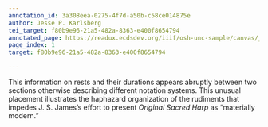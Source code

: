 ```yaml
---
annotation_id: 3a308eea-0275-4f7d-a50b-c58ce014875e
author: Jesse P. Karlsberg
tei_target: f80b9e96-21a5-482a-8363-e400f8654794
annotated_page: https://readux.ecdsdev.org/iiif/osh-unc-sample/canvas/_osh-2.jpg
page_index: 1
target: f80b9e96-21a5-482a-8363-e400f8654794

---
```

<p>This information on rests and their durations appears abruptly between two sections otherwise describing different notation systems. This unusual placement illustrates the haphazard organization of the rudiments that impedes J. S. James&rsquo;s effort to present <em>Original Sacred Harp</em> as &ldquo;materially modern.&rdquo;</p>
